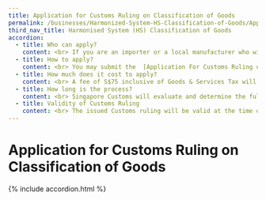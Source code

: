 ```yaml
---
title: Application for Customs Ruling on Classification of Goods
permalink: /businesses/Harmonized-System-HS-Classification-of-Goods/Application-for-Customs-Ruling-on-Classification-of-Goods
third_nav_title: Harmonised System (HS) Classification of Goods
accordion:
  - title: Who can apply?
    content: <br> If you are an importer or a local manufacturer who wishes to seek advice on the HS classification of your goods, you may apply for a Customs Ruling on Classification of Goods. <br><br> Please note classification rulings are only applicable for use within Singapore. If your goods are imported into another country, please seek the advice of the relevant authority in the importing country. <br>
  - title: How to apply?
    content: <br> You may submit the  [Application For Customs Ruling on Classification of Goods](https://form.gov.sg/#!/5cac414bd5e3800010c7ac68) [](https://www.customs.gov.sg/businesses/harmonized-system-hs-classification-of-goods/-/media/0dfc8c5a2f674da982e1fb32ae3af310.ashx) with the following supporting documents <br><br> -   Product catalogue/brochure <br> -   Product specification/datasheet <br> -   Full ingredients/chemical/material composition (in %) <br> -   Manufacturing process <br> -   Documentation provided by the manufacturer/supplier to establish the originating status of the product. <br><br> Each application is for the origin determination of ONE product. The contact details are enclosed in the application form.<br>  
  - title: How much does it cost to apply? 
    content: <br> A fee of S$75 inclusive of Goods & Services Tax will be charged for each application. Payment must be made upon receiving the billing notification from Singapore Customs. The billing indicates the bill reference number and would only be generated after we received the complete submission of your application form and supporting documents. <br><br> You may pay via Inter Bank Giro (IBG), cash, NETS or credit card. Payment by cash, NETS or credit card can be made at any SingPost branch. <br>
  - title: How long is the process?
    content: <br> Singapore Customs will evaluate and determine the full 8-digit HS code of your product. You will receive a letter, indicating the applicant's/company's name and address, the product’s name and description, 8-digit HS code and our assessment of the product. <br><br> The classification process may take up to 30 days, depending on the complexity of the product and the completeness of the information furnished. The product information and its classification may be made available in the  [Customs Ruling Database](/documents/businesses/Customs-Ruling-Database_Sep-19.xlsx), subject to the consent of the applicant.   
  - title: Validity of Customs Ruling
    content: <br> The issued Customs ruling will be valid at the time of issuance based on the Customs Act and its subsidiary legislation in force at the time of the issuance of the Customs ruling. All matters within the issued Customs ruling do not apply three years after the date of issuance, or the date a provision of the Customs Act (including its subsidiary legislation) is repealed or amended to the extent that the repeal or amendment changes the way that provision applies in this ruling, which ever comes earlier. The issued Customs ruling may also be withdrawn or rescinded on the grounds stated in paragraph 7(9) of the Schedule to the Customs Act. <br><br> You may appeal for a review of the Customs Ruling issued. The appeal must be submitted within 10 working days from the date of issuance of the ruling. You have to state the grounds of appeal and submit all supporting documents to substantiate the appeal. <br><br> Upon receipt of the appeal, Singapore Customs will conduct a review and inform you of the outcome via email.   
---
```


# Application for Customs Ruling on Classification of Goods

{% include accordion.html %}
